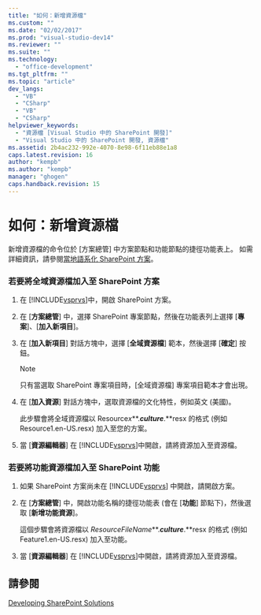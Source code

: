 ```yaml
---
title: "如何：新增資源檔"
ms.custom: ""
ms.date: "02/02/2017"
ms.prod: "visual-studio-dev14"
ms.reviewer: ""
ms.suite: ""
ms.technology: 
  - "office-development"
ms.tgt_pltfrm: ""
ms.topic: "article"
dev_langs: 
  - "VB"
  - "CSharp"
  - "VB"
  - "CSharp"
helpviewer_keywords: 
  - "資源檔 [Visual Studio 中的 SharePoint 開發]"
  - "Visual Studio 中的 SharePoint 開發, 資源檔"
ms.assetid: 2b4ac232-992e-4070-8e98-6f11eb88e1a8
caps.latest.revision: 16
author: "kempb"
ms.author: "kempb"
manager: "ghogen"
caps.handback.revision: 15
---
```

# 如何：新增資源檔
  新增資源檔的命令位於 \[方案總管\] 中方案節點和功能節點的捷徑功能表上。  如需詳細資訊，請參閱[當地語系化 SharePoint 方案](../sharepoint/localizing-sharepoint-solutions.md)。  
  
### 若要將全域資源檔加入至 SharePoint 方案  
  
1.  在 [!INCLUDE[vsprvs](../sharepoint/includes/vsprvs-md.md)]中，開啟 SharePoint 方案。  
  
2.  在 \[**方案總管**\] 中，選擇 SharePoint 專案節點，然後在功能表列上選擇 \[**專案**\]、\[**加入新項目**\]。  
  
3.  在 \[**加入新項目**\] 對話方塊中，選擇 \[**全域資源檔**\] 範本，然後選擇 \[**確定**\] 按鈕。  
  
    > [!NOTE]  
    >  只有當選取 SharePoint 專案項目時，\[全域資源檔\] 專案項目範本才會出現。  
  
4.  在 \[**加入資源**\] 對話方塊中，選取資源檔的文化特性，例如英文 \(美國\)。  
  
     此步驟會將全域資源檔以 Resource*x***.***culture***.**resx 的格式 \(例如 Resource1.en\-US.resx\) 加入至您的方案。  
  
5.  當 \[**資源編輯器**\] 在 [!INCLUDE[vsprvs](../sharepoint/includes/vsprvs-md.md)]中開啟，請將資源加入至資源檔。  
  
### 若要將功能資源檔加入至 SharePoint 功能  
  
1.  如果 SharePoint 方案尚未在 [!INCLUDE[vsprvs](../sharepoint/includes/vsprvs-md.md)] 中開啟，請開啟方案。  
  
2.  在 \[**方案總管**\] 中，開啟功能名稱的捷徑功能表 \(會在 \[**功能**\] 節點下\)，然後選取 \[**新增功能資源**\]。  
  
     這個步驟會將資源檔以 *ResourceFileName***.***culture***.**resx 的格式 \(例如 Feature1.en\-US.resx\) 加入至功能。  
  
3.  當 \[**資源編輯器**\] 在 [!INCLUDE[vsprvs](../sharepoint/includes/vsprvs-md.md)]中開啟，請將資源加入至資源檔。  
  
## 請參閱  
 [Developing SharePoint Solutions](../sharepoint/developing-sharepoint-solutions.md)  
  
  